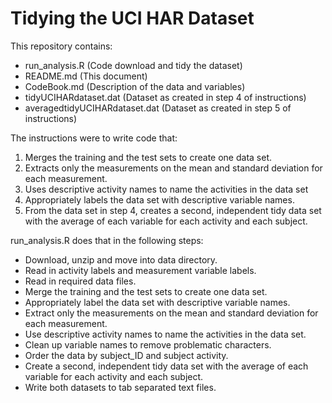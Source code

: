 Tidying the UCI HAR Dataset
===========================

This repository contains:

* run_analysis.R (Code download and tidy the dataset)
* README.md (This document)
* CodeBook.md (Description of the data and variables)
* tidyUCIHARdataset.dat (Dataset as created in step 4 of instructions)
* averagedtidyUCIHARdataset.dat (Dataset as created in step 5 of instructions)

The instructions were to write code that:

1. Merges the training and the test sets to create one data set.
2. Extracts only the measurements on the mean and standard deviation for each measurement.
3. Uses descriptive activity names to name the activities in the data set
4. Appropriately labels the data set with descriptive variable names.
5. From the data set in step 4, creates a second, independent tidy data set with the average of each variable for each activity and each subject.

run_analysis.R does that in the following steps:

* Download, unzip and move into data directory.
* Read in activity labels and measurement variable labels.
* Read in required data files.
* Merge the training and the test sets to create one data set.
* Appropriately label the data set with descriptive variable names.
* Extract only the measurements on the mean and standard deviation for each measurement.
* Use descriptive activity names to name the activities in the data set.
* Clean up variable names to remove problematic characters.
* Order the data by subject_ID and subject activity.
* Create a second, independent tidy data set with the average of each variable for each activity and each subject.
* Write both datasets to tab separated text files.
